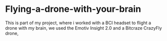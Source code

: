 # Flying-a-drone-with-your-brain
This is part of my project, where i worked with a BCI headset to flight a drone with my brain, we used the Emotiv Insight 2.0 and a Bitcraze CrazyFly drone,
